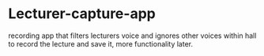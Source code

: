 # Lecturer-capture-app
recording app that filters lecturers voice and ignores other voices within hall to record the lecture and save it, more functionality later.
